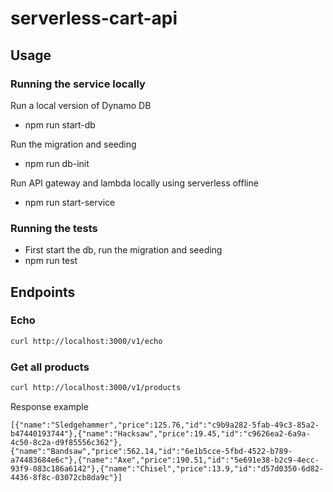 # serverless-cart-api

## Usage

### Running the service locally
Run a local version of Dynamo DB
- npm run start-db 

Run the migration and seeding
- npm run db-init

Run API gateway and lambda locally using serverless offline
- npm run start-service

### Running the tests
- First start the db, run the migration and seeding
- npm run test

## Endpoints

### Echo

```bash
curl http://localhost:3000/v1/echo
```

### Get all products

```bash
curl http://localhost:3000/v1/products
```

Response example
```
[{"name":"Sledgehammer","price":125.76,"id":"c9b9a282-5fab-49c3-85a2-b47440193744"},{"name":"Hacksaw","price":19.45,"id":"c9626ea2-6a9a-4c50-8c2a-d9f85556c362"},{"name":"Bandsaw","price":562.14,"id":"6e1b5cce-5fbd-4522-b789-a74483684e6c"},{"name":"Axe","price":190.51,"id":"5e691e38-b2c9-4ecc-93f9-083c186a6142"},{"name":"Chisel","price":13.9,"id":"d57d0350-6d82-4436-8f8c-03072cb8da9c"}]
```
